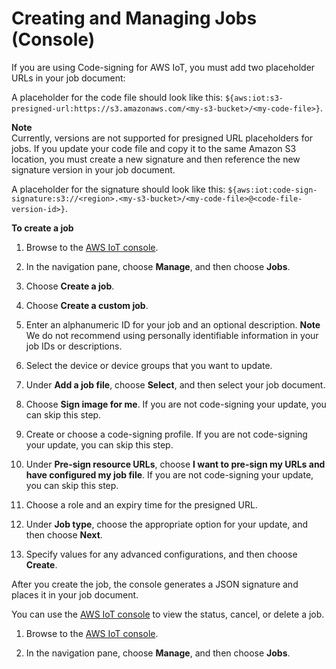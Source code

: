 # Creating and Managing Jobs \(Console\)<a name="manage-job-console"></a>

If you are using Code\-signing for AWS IoT, you must add two placeholder URLs in your job document:

A placeholder for the code file should look like this: `${aws:iot:s3-presigned-url:https://s3.amazonaws.com/<my-s3-bucket>/<my-code-file>}`\. 

**Note**  
Currently, versions are not supported for presigned URL placeholders for jobs\. If you update your code file and copy it to the same Amazon S3 location, you must create a new signature and then reference the new signature version in your job document\.

A placeholder for the signature should look like this: `${aws:iot:code-sign-signature:s3://<region>.<my-s3-bucket>/<my-code-file>@<code-file-version-id>}`\. 

**To create a job**

1. Browse to the [AWS IoT console](https://console.aws.amazon.com/iot/)\.

1. In the navigation pane, choose **Manage**, and then choose **Jobs**\.

1. Choose **Create a job**\.

1. Choose **Create a custom job**\.

1. Enter an alphanumeric ID for your job and an optional description\.
**Note**  
We do not recommend using personally identifiable information in your job IDs or descriptions\.

1. Select the device or device groups that you want to update\.

1. Under **Add a job file**, choose **Select**, and then select your job document\.

1. Choose **Sign image for me**\. If you are not code\-signing your update, you can skip this step\.

1. Create or choose a code\-signing profile\. If you are not code\-signing your update, you can skip this step\.

1. Under **Pre\-sign resource URLs**, choose **I want to pre\-sign my URLs and have configured my job file**\. If you are not code\-signing your update, you can skip this step\.

1. Choose a role and an expiry time for the presigned URL\.

1. Under **Job type**, choose the appropriate option for your update, and then choose **Next**\.

1. Specify values for any advanced configurations, and then choose **Create**\.

After you create the job, the console generates a JSON signature and places it in your job document\.

You can use the [AWS IoT console](https://console.aws.amazon.com/iot/) to view the status, cancel, or delete a job\.

1. Browse to the [AWS IoT console](https://console.aws.amazon.com/iot/)\.

1. In the navigation pane, choose **Manage**, and then choose **Jobs**\.